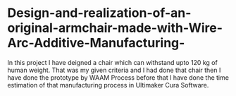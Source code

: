 # Design-and-realization-of-an-original-armchair-made-with-Wire-Arc-Additive-Manufacturing-
In this project I have deigned a chair which can withstand upto 120 kg of human weight. That was my given criteria and I had done that chair then I have done the prototype by WAAM Process before that I have done the time estimation of that manufacturing process in Ultimaker Cura Software. 
